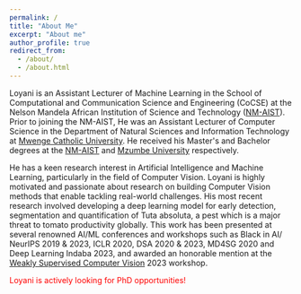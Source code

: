 ```yaml
---
permalink: /
title: "About Me"
excerpt: "About me"
author_profile: true
redirect_from: 
  - /about/
  - /about.html
---
```


Loyani is an Assistant Lecturer of Machine Learning in the School of Computational and Communication Science and Engineering (CoCSE) at the Nelson Mandela African Institution of Science and Technology ([NM-AIST](http://nm-aist.ac.tz/)). Prior to joining the NM-AIST, He was an Assistant Lecturer of Computer Science in the Department of Natural Sciences and Information Technology at [Mwenge Catholic University](https://www.mwecau.ac.tz). He received his Master's and Bachelor degrees at the [NM-AIST](http://nm-aist.ac.tz) and [Mzumbe University](http://mzumbe.ac.tz) respectively. 

He has a keen research interest in Artificial Intelligence and Machine Learning, particularly in the field of Computer Vision. Loyani is highly motivated and passionate about research on building Computer Vision methods that enable tackling real-world challenges. His most recent research involved developing a deep learning model for early detection, segmentation and quantification of Tuta absoluta, a pest which is a major threat to tomato productivity globally. This work has been presented at several renowned AI/ML conferences and workshops such as Black in AI/ NeurIPS 2019 & 2023, ICLR 2020, DSA 2020 & 2023, MD4SG 2020 and Deep Learning Indaba 2023, and awarded an honorable mention at the [Weakly Supervised Computer Vision](https://wscv-indaba.github.io/2023#awards) 2023 workshop. 


<span style="color:red">
Loyani is actively looking for PhD opportunities!
</span>




